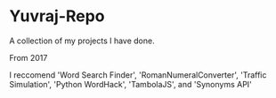 # Yuvraj-Repo
A collection of my projects I have done.

From 2017

I reccomend 'Word Search Finder', 'RomanNumeralConverter', 'Traffic Simulation', 'Python WordHack', 'TambolaJS', and 'Synonyms API'
